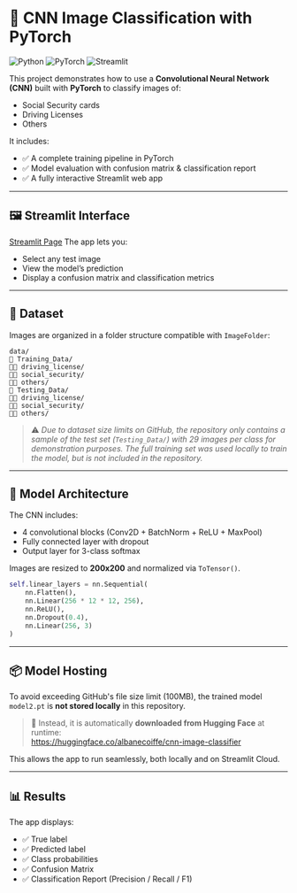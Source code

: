 # 🧠 CNN Image Classification with PyTorch

![Python](https://img.shields.io/badge/python-3.8+-blue.svg) ![PyTorch](https://img.shields.io/badge/pytorch-1.12+-red.svg) ![Streamlit](https://img.shields.io/badge/streamlit-app-green.svg)

This project demonstrates how to use a **Convolutional Neural Network (CNN)** built with **PyTorch** to classify images of:

- Social Security cards  
- Driving Licenses  
- Others  

It includes:
- ✅ A complete training pipeline in PyTorch  
- ✅ Model evaluation with confusion matrix & classification report  
- ✅ A fully interactive Streamlit web app  

---

## 🖼️ Streamlit Interface

[Streamlit Page](https://cnn-imageclassification.streamlit.app/)
The app lets you:
- Select any test image  
- View the model’s prediction  
- Display a confusion matrix and classification metrics  

---

## 📁 Dataset

Images are organized in a folder structure compatible with `ImageFolder`:

```
data/
🔹 Training_Data/
🔹🔹 driving_license/
🔹🔹 social_security/
🔹🔹 others/
🔹 Testing_Data/
🔹🔹 driving_license/
🔹🔹 social_security/
🔹🔹 others/
```

> ⚠️ *Due to dataset size limits on GitHub, the repository only contains a sample of the test set (`Testing_Data/`) with 29 images per class for demonstration purposes. The full training set was used locally to train the model, but is not included in the repository.*

---

## 🧠 Model Architecture

The CNN includes:
- 4 convolutional blocks (Conv2D + BatchNorm + ReLU + MaxPool)  
- Fully connected layer with dropout  
- Output layer for 3-class softmax  

Images are resized to **200x200** and normalized via `ToTensor()`.

```python
self.linear_layers = nn.Sequential(
    nn.Flatten(),
    nn.Linear(256 * 12 * 12, 256),
    nn.ReLU(),
    nn.Dropout(0.4),
    nn.Linear(256, 3)
)
```

---

## 📦 Model Hosting

To avoid exceeding GitHub's file size limit (100MB), the trained model `model2.pt` is **not stored locally** in this repository.

> 🔗 Instead, it is automatically **downloaded from Hugging Face** at runtime:  
> https://huggingface.co/albanecoiffe/cnn-image-classifier

This allows the app to run seamlessly, both locally and on Streamlit Cloud.

---

## 📊 Results

The app displays:
- ✅ True label  
- ✅ Predicted label  
- ✅ Class probabilities  
- ✅ Confusion Matrix  
- ✅ Classification Report (Precision / Recall / F1)

